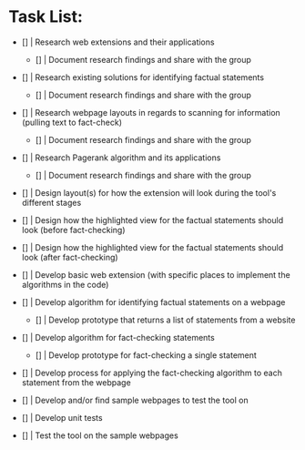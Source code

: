 # Task List:

- [] | Research web extensions and their applications
    - [] | Document research findings and share with the group

- [] | Research existing solutions for identifying factual statements
    - [] | Document research findings and share with the group

- [] | Research webpage layouts in regards to scanning for information (pulling text to fact-check)
    - [] | Document research findings and share with the group

- [] | Research Pagerank algorithm and its applications
    - [] | Document research findings and share with the group

- [] | Design layout(s) for how the extension will look during the tool's different stages
- [] | Design how the highlighted view for the factual statements should look (before fact-checking)
- [] | Design how the highlighted view for the factual statements should look (after fact-checking)

- [] | Develop basic web extension (with specific places to implement the algorithms in the code)
- [] | Develop algorithm for identifying factual statements on a webpage
    - [] | Develop prototype that returns a list of statements from a website
- [] | Develop algorithm for fact-checking statements
    - [] | Develop prototype for fact-checking a single statement
- [] | Develop process for applying the fact-checking algorithm to each statement from the webpage
- [] | Develop and/or find sample webpages to test the tool on
- [] | Develop unit tests
- [] | Test the tool on the sample webpages

